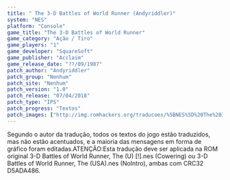 ```yaml
---
title: " The 3-D Battles of World Runner (Andyriddler)"
system: "NES"
platform: "Console"
game_title: "The 3-D Battles of World Runner"
game_category: "Ação / Tiro"
game_players: "1"
game_developer: "SquareSoft"
game_publisher: "Acclaim"
game_release_date: "??/09/1987"
patch_author: "Andyriddler"
patch_group: "Nenhum"
patch_site: "Nenhum"
patch_version: "1.0"
patch_release: "07/04/2018"
patch_type: "IPS"
patch_progress: "Textos"
patch_images: ["http://img.romhackers.org/traducoes/%5BNES%5D%20The%203-D%20Battles%20of%20World%20Runner%20-%20Andyriddler%20-%201.png","http://img.romhackers.org/traducoes/%5BNES%5D%20The%203-D%20Battles%20of%20World%20Runner%20-%20Andyriddler%20-%202.png","http://img.romhackers.org/traducoes/%5BNES%5D%20The%203-D%20Battles%20of%20World%20Runner%20-%20Andyriddler%20-%203.png"]
---
```

Segundo o autor da tradução, todos os textos do jogo estão traduzidos, mas não estão acentuados, e a maioria das mensagens em forma de gráfico foram editadas.ATENÇÃO:Esta tradução deve ser aplicada na ROM original 3-D Battles of World Runner, The (U) [!].nes (Cowering) ou 3-D Battles of World Runner, The (USA).nes (NoIntro), ambas com CRC32 D5ADA486.